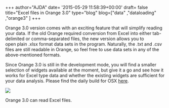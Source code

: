 +++
author="AJDA"
date= '2015-05-29 11:58:39+00:00'
draft= false
title="Excel files in Orange 3.0"
type="blog"
blog=["data" ,"dataloading" ,"orange3" ]
+++

Orange 3.0 version comes with an exciting feature that will simplify reading your data. If the old Orange required conversion from Excel into either tab-delimited or comma-separated files, the new version allows you to open plain .xlsx format data sets in the program. Naturally, the .txt and .csv files are still readable in Orange, so feel free to use data sets in any of the above-mentioned formats.

Since Orange 3.0 is still in the development mode, you will find a smaller selection of widgets available at the moment, but give it a go and see how it works for Excel type data and whether the existing widgets are sufficient for your data analysis. Please find the daily build for OSX [here](http://orange.biolab.si/orange3/).



![](/images/2015/05/blog2-compile.png)

Orange 3.0 can read Excel files.

